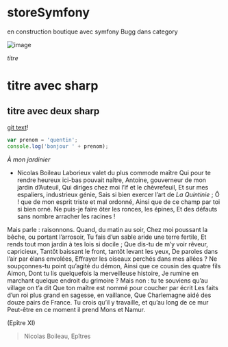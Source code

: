 # storeSymfony

en construction 
boutique avec symfony Bugg dans category

![image](https://user-images.githubusercontent.com/79139846/116528809-8904d980-a8dc-11eb-902f-254f3195333d.png)

*titre*

# titre avec sharp
## titre avec deux sharp

[git text](https://github.com/Simplonline-foad/utiliser-markdown)!

```javascript
var prenom = 'quentin';
console.log('bonjour ' + prenom);
```

_À mon jardinier_
* Nicolas Boileau
Laborieux valet du plus commode maître
Qui pour te rendre heureux ici-bas pouvait naître,
Antoine, gouverneur de mon jardin d’Auteuil,
Qui diriges chez moi l’if et le chèvrefeuil,
Et sur mes espaliers, industrieux génie,
Sais si bien exercer l’art de *La Quintinie* ;
Ô ! que de mon esprit triste et mal ordonné,
Ainsi que de ce champ par toi si bien orné.
Ne puis-je faire ôter les ronces, les épines,
Et des défauts sans nombre arracher les racines !

Mais parle : raisonnons. Quand, du matin au soir,
Chez moi poussant la bêche, ou portant l’arrosoir,
Tu fais d’un sable aride une terre fertile,
Et rends tout mon jardin à tes lois si docile ;
Que dis-tu de m’y voir rêveur, capricieux,
Tantôt baissant le front, tantôt levant les yeux,
De paroles dans l’air par élans envolées,
Effrayer les oiseaux perchés dans mes allées ?
Ne soupçonnes-tu point qu’agité du démon,
Ainsi que ce cousin des quatre fils Aimon,
Dont tu lis quelquefois la merveilleuse histoire,
Je rumine en marchant quelque endroit du grimoire ?
Mais non : tu te souviens qu’au village on t’a dit
Que ton maître est nommé pour coucher par écrit
Les faits d’un roi plus grand en sagesse, en vaillance,
Que Charlemagne aidé des douze pairs de France.
Tu crois qu’il y travaille, et qu’au long de ce mur
Peut-être en ce moment il prend Mons et Namur.

(Epître XI)

> Nicolas Boileau, Epîtres

